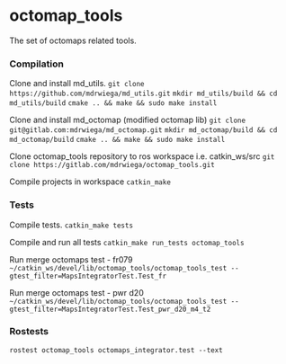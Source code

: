 # octomap_tools

The set of octomaps related tools.

### Compilation

Clone and install md\_utils.
`git clone https://github.com/mdrwiega/md_utils.git`
`mkdir md_utils/build && cd md_utils/build`
`cmake .. && make && sudo make install`

Clone and install md\_octomap (modified octomap lib)
`git clone git@gitlab.com:mdrwiega/md_octomap.git`
`mkdir md_octomap/build && cd md_octomap/build`
`cmake .. && make && sudo make install`

Clone octomap_tools repository to ros workspace i.e. catkin_ws/src
`git clone https://gitlab.com/mdrwiega/octomap_tools.git`

Compile projects in workspace
`catkin_make`

### Tests

Compile tests.
`catkin_make tests`

Compile and run all tests
`catkin_make run_tests octomap_tools`

Run merge octomaps test - fr079
`~/catkin_ws/devel/lib/octomap_tools/octomap_tools_test --gtest_filter=MapsIntegratorTest.Test_fr`

Run merge octomaps test - pwr d20
`~/catkin_ws/devel/lib/octomap_tools/octomap_tools_test --gtest_filter=MapsIntegratorTest.Test_pwr_d20_m4_t2`

### Rostests

`rostest octomap_tools octomaps_integrator.test --text`
